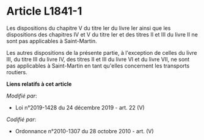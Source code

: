 # Article L1841-1

Les dispositions du chapitre V du titre Ier du livre Ier ainsi que les dispositions des chapitres IV et V du titre Ier et des
titres II et III du livre II ne sont pas applicables à Saint-Martin.

Les autres dispositions de la présente partie, à l'exception de celles du livre III, du titre III du livre IV, des titres II
et III du livre VI et du livre VII, ne sont pas applicables à Saint-Martin en tant qu'elles concernent les transports
routiers.

**Liens relatifs à cet article**

_Modifié par_:

  - Loi n°2019-1428 du 24 décembre 2019 - art. 22 (V)

_Codifié par_:

  - Ordonnance n°2010-1307 du 28 octobre 2010 - art. (V)
